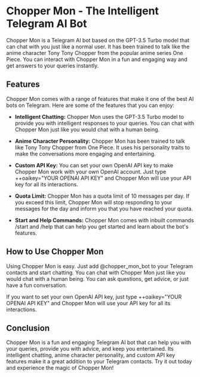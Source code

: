 # Chopper Mon - The Intelligent Telegram AI Bot

Chopper Mon is a Telegram AI bot based on the GPT-3.5 Turbo model that can chat with you just like a normal user. It has been trained to talk like the anime character Tony Tony Chopper from the popular anime series One Piece. You can interact with Chopper Mon in a fun and engaging way and get answers to your queries instantly.

## Features

Chopper Mon comes with a range of features that make it one of the best AI bots on Telegram. Here are some of the features that you can enjoy:

- **Intelligent Chatting:** Chopper Mon uses the GPT-3.5 Turbo model to provide you with intelligent responses to your queries. You can chat with Chopper Mon just like you would chat with a human being.

- **Anime Character Personality:** Chopper Mon has been trained to talk like Tony Tony Chopper from One Piece. It uses his personality traits to make the conversations more engaging and entertaining.

- **Custom API Key:** You can set your own OpenAI API key to make Chopper Mon work with your own OpenAI account. Just type ++oaikey="YOUR OPENAI API KEY" and Chopper Mon will use your API key for all its interactions.

- **Quota Limit:** Chopper Mon has a quota limit of 10 messages per day. If you exceed this limit, Chopper Mon will stop responding to your messages for the day and inform you that you have reached your quota.

- **Start and Help Commands:** Chopper Mon comes with inbuilt commands /start and /help that can help you get started and learn about the bot's features.

## How to Use Chopper Mon

Using Chopper Mon is easy. Just add @chopper_mon_bot to your Telegram contacts and start chatting. You can chat with Chopper Mon just like you would chat with a human being. You can ask questions, get advice, or just have a fun conversation.

If you want to set your own OpenAI API key, just type ++oaikey="YOUR OPENAI API KEY" and Chopper Mon will use your API key for all its interactions.

## Conclusion

Chopper Mon is a fun and engaging Telegram AI bot that can help you with your queries, provide you with advice, and keep you entertained. Its intelligent chatting, anime character personality, and custom API key features make it a great addition to your Telegram contacts. Try it out today and experience the magic of Chopper Mon! 
